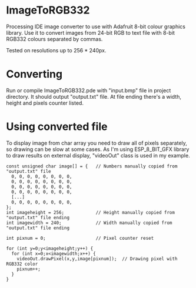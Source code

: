 # ImageToRGB332
Processing IDE image converter to use with Adafruit 8-bit colour graphics library.
Use it to convert images from 24-bit RGB to text file with 8-bit RGB332 colours separated by commas.

Tested on resolutions up to 256 * 240px.

# Converting
Run or compile ImageToRGB332.pde with "input.bmp" file in project directory. It should output "output.txt" file. At file ending there's a width, height and pixels counter listed.

# Using converted file
To display image from char array you need to draw all of pixels separately, so drawing can be slow at some cases. As I'm using ESP_8_BIT_GFX library to draw results on external display, "videoOut" class is used in my example.

```
const unsigned char image[] = {   // Numbers manually copied from "output.txt" file
  0, 0, 0, 0, 0, 0, 0, 0, 
  0, 0, 0, 0, 0, 0, 0, 0, 
  0, 0, 0, 0, 0, 0, 0, 0, 
  0, 0, 0, 0, 0, 0, 0, 0, 
  [...]
  0, 0, 0, 0, 0, 0, 0, 0, 
};
int imageheight = 256;            // Height manually copied from "output.txt" file ending
int imagewidth = 240;             // Width manually copied from "output.txt" file ending

int pixnum = 0;                   // Pixel counter reset

for (int y=0;y<imageheight;y++) {
  for (int x=0;x<imagewidth;x++) {
    videoOut.drawPixel(x,y,image[pixnum]);  // Drawing pixel with RGB332 color
    pixnum++;
  }
}
```



